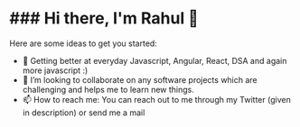 <h1>### Hi there, I'm Rahul 👋</h1>

Here are some ideas to get you started:

- 🌱 Getting better at everyday Javascript, Angular, React, DSA and again more javascript :)
- 👯 I’m looking to collaborate on any software projects which are challenging and helps me to learn new things.
- 📫 How to reach me: You can reach out to me through my Twitter (given in description) or send me a mail
